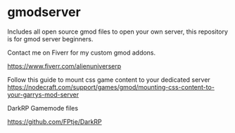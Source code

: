 # gmodserver
Includes all open source gmod files to open your own server, this repository is for gmod server beginners.


Contact me on Fiverr for my custom gmod addons. 

https://www.fiverr.com/alienuniverserp

Follow this guide to mount css game content to your dedicated server
 https://nodecraft.com/support/games/gmod/mounting-css-content-to-your-garrys-mod-server
 
 DarkRP Gamemode files
 
 https://github.com/FPtje/DarkRP
 
